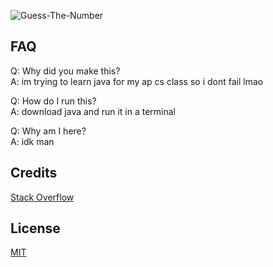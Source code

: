 ![Guess-The-Number](https://socialify.git.ci/FireStreaker2/Guess-The-Number/image?description=1&descriptionEditable=A%20simple%20text%20based%20game%20written%20in%20Java.&font=Raleway&forks=1&issues=1&language=1&name=1&owner=1&pattern=Formal%20Invitation&pulls=1&stargazers=1&theme=Dark)

## FAQ
Q: Why did you make this?    
A: im trying to learn java for my ap cs class so i dont fail lmao   

Q: How do I run this?    
A: download java and run it in a terminal    

Q: Why am I here?   
A: idk man    

## Credits
<a href="https://stackoverflow.com/">Stack Overflow</a>

## License
<a href="https://github.com/FireStreaker2/Guess-The-Number/blob/main/LICENSE">MIT</a>
